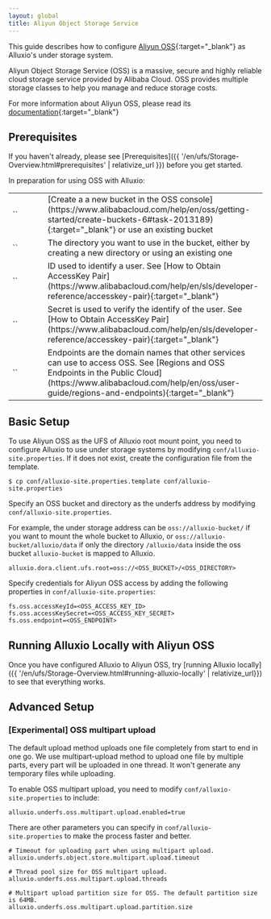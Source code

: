 ```yaml
---
layout: global
title: Aliyun Object Storage Service
---
```



This guide describes how to configure [Aliyun OSS](https://intl.aliyun.com/product/oss){:target="_blank"} as Alluxio's under storage system. 

Aliyun Object Storage Service (OSS) is a massive, secure and highly reliable cloud storage service provided by Alibaba Cloud. OSS provides multiple storage classes to help you manage and reduce storage costs.

For more information about Aliyun OSS, please read its [documentation](https://www.alibabacloud.com/help/en/oss/){:target="_blank"}

## Prerequisites

If you haven't already, please see [Prerequisites]({{ '/en/ufs/Storage-Overview.html#prerequisites' | relativize_url }}) before you get started.

In preparation for using OSS with Alluxio:
<table class="table table-striped">
    <tr>
        <td markdown="span" style="width:30%">`<OSS_BUCKET>`</td>
        <td markdown="span">[Create a a new bucket in the OSS console](https://www.alibabacloud.com/help/en/oss/getting-started/create-buckets-6#task-2013189){:target="_blank"} or use an existing bucket</td>
    </tr>
    <tr>
        <td markdown="span" style="width:30%">`<OSS_DIRECTORY>`</td>
        <td markdown="span">The directory you want to use in the bucket, either by creating a new directory or using an existing one</td>
    </tr>
    <tr>
        <td markdown="span" style="width:30%">`<OSS_ACCESS_KEY_ID>`</td>
        <td markdown="span">ID used to identify a user. See [How to Obtain AccessKey Pair](https://www.alibabacloud.com/help/en/sls/developer-reference/accesskey-pair){:target="_blank"}</td>
    </tr>
    <tr>
        <td markdown="span" style="width:30%">`<OSS_ACCESS_KEY_SECRET>`</td>
        <td markdown="span">Secret is used to verify the identify of the user. See [How to Obtain AccessKey Pair](https://www.alibabacloud.com/help/en/sls/developer-reference/accesskey-pair){:target="_blank"}</td>
    </tr>
    <tr>
        <td markdown="span" style="width:30%">`<OSS_ENDPOINT>`</td>
        <td markdown="span">Endpoints are the domain names that other services can use to access OSS. See [Regions and OSS Endpoints in the Public Cloud](https://www.alibabacloud.com/help/en/oss/user-guide/regions-and-endpoints){:target="_blank"}</td>
    </tr>
</table>

## Basic Setup

To use Aliyun OSS as the UFS of Alluxio root mount point, you need to configure Alluxio to use under storage systems by modifying `conf/alluxio-site.properties`. If it does not exist, create the configuration file from the template.

```shell
$ cp conf/alluxio-site.properties.template conf/alluxio-site.properties
```
Specify an OSS bucket and directory as the underfs address by modifying `conf/alluxio-site.properties`. 

For example, the under storage address can be `oss://alluxio-bucket/` if
you want to mount the whole bucket to Alluxio, or `oss://alluxio-bucket/alluxio/data` if only the directory `/alluxio/data`
inside the oss bucket `alluxio-bucket` is mapped to Alluxio.

```properties
alluxio.dora.client.ufs.root=oss://<OSS_BUCKET>/<OSS_DIRECTORY>
``` 

Specify credentials for Aliyun OSS access by adding the following properties in `conf/alluxio-site.properties`:

```properties
fs.oss.accessKeyId=<OSS_ACCESS_KEY_ID>
fs.oss.accessKeySecret=<OSS_ACCESS_KEY_SECRET>
fs.oss.endpoint=<OSS_ENDPOINT>
```

## Running Alluxio Locally with Aliyun OSS

Once you have configured Alluxio to Aliyun OSS, try [running Alluxio locally]({{ '/en/ufs/Storage-Overview.html#running-alluxio-locally' | relativize_url}}) to see that everything works.

## Advanced Setup

### [Experimental] OSS multipart upload

The default upload method uploads one file completely from start to end in one go. We use multipart-upload method to upload one file by multiple parts, every part will be uploaded in one thread. It won't generate any temporary files while uploading.

To enable OSS multipart upload, you need to modify `conf/alluxio-site.properties` to include:

```properties
alluxio.underfs.oss.multipart.upload.enabled=true
```

There are other parameters you can specify in `conf/alluxio-site.properties` to make the process faster and better.

```properties
# Timeout for uploading part when using multipart upload.
alluxio.underfs.object.store.multipart.upload.timeout
```
```properties
# Thread pool size for OSS multipart upload.
alluxio.underfs.oss.multipart.upload.threads
```
```properties
# Multipart upload partition size for OSS. The default partition size is 64MB. 
alluxio.underfs.oss.multipart.upload.partition.size
```
